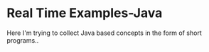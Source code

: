 # Real Time Examples-Java
Here I'm trying to collect Java based concepts in the form of short programs..
